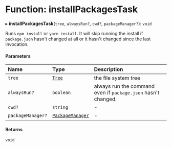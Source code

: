 # Function: installPackagesTask

▸ **installPackagesTask**(`tree`, `alwaysRun?`, `cwd?`, `packageManager?`): `void`

Runs `npm install` or `yarn install`. It will skip running the install if
`package.json` hasn't changed at all or it hasn't changed since the last invocation.

#### Parameters

| Name              | Type                                                      | Description                                                   |
| :---------------- | :-------------------------------------------------------- | :------------------------------------------------------------ |
| `tree`            | [`Tree`](../../devkit/documents/Tree)                     | the file system tree                                          |
| `alwaysRun?`      | `boolean`                                                 | always run the command even if `package.json` hasn't changed. |
| `cwd?`            | `string`                                                  | -                                                             |
| `packageManager?` | [`PackageManager`](../../devkit/documents/PackageManager) | -                                                             |

#### Returns

`void`
